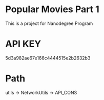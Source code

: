# Popular Movies Part 1
This is a project for Nanodegree Program

# API KEY 
5d3a982ae67e166c4444515e2b2632b3

# Path
utils -> NetworkUtils -> API_CONS
